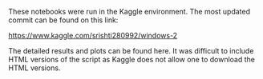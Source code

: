 These notebooks were run in the Kaggle environment. The most updated commit can be found on this link:


https://www.kaggle.com/srishti280992/windows-2

The detailed results and plots can be found here. It was difficult to include HTML versions of the script as Kaggle does not allow one to download the HTML versions.
